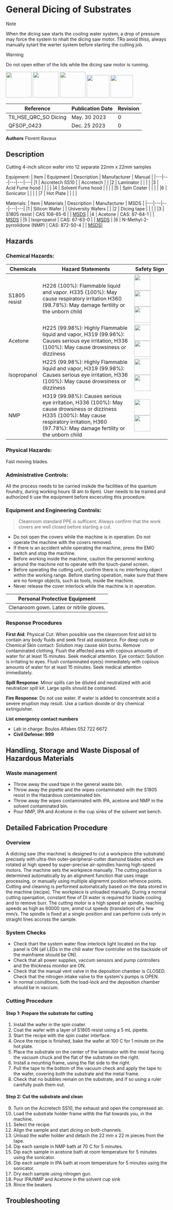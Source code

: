 # General Dicing of Substrates
> [!NOTE]
> When the dicing saw starts the cooling water system, a drop of pressure may force the system to nhalt the dicing saw motor. TRo avoid thiss, always manually sytart the warter system before starting the cutting job.

> [!WARNING]
> Do not open either of the lids while the dicing saw motor is running.

<img src ="https://pubchem.ncbi.nlm.nih.gov/images/ghs/GHS02.svg" width=80> <img src ="https://pubchem.ncbi.nlm.nih.gov/images/ghs/GHS07.svg" width=80> <img src ="https://pubchem.ncbi.nlm.nih.gov/images/ghs/GHS08.svg" width=80> <img src ="https://upload.wikimedia.org/wikipedia/commons/thumb/8/80/ISO_7010_M016.svg/120px-ISO_7010_M016.svg.png" width=70> <img src ="https://upload.wikimedia.org/wikipedia/commons/thumb/0/01/ISO_7010_M004.svg/265px-ISO_7010_M004.svg.png?20220405120016" width=70>



| Reference | Publication Date | Revision |
|----|----|----|
|TII_HSE_QRC_SO Dicing | May. 30 2023 | 0 |
|QFSOP_0423 | Dec. 25 2023 | 0 |

**Authors**
Florent Ravaux

##   Description
Cutting 4-inch silicon wafer into 12 separate 22mm x 22mm samples 

Equipment:
| Item |  Equipment | Description | Manufacturer | Manual |
|---|---|---|---|---|
|1 | Accretech SS10   | | Accretech | |
|2 | Laminator   | | | |
|3 | Acid Fume hood   | | | |
|4 | Solvent Fume hood   | | | |
|5 | Spin Coater   | | | |
|6 | Sonicator   | | | |
|7 | Hot Plate   | | | |

Materials:
| Item |  Materials | Description | Manufacturer | MSDS |
|---|---|---|---|---|
|1 | Silicon Wafer   | | University Wafers | |
|2 | Dicing tape    | | | |
|3 | S1805 resist   | CAS 108-65-6  | | [MSDS](https://pubchem.ncbi.nlm.nih.gov/compound/2-Methoxypropyl-acetate) |
|4 | Acetone    | CAS: 67-64-1 | | [MSDS](https://pubchem.ncbi.nlm.nih.gov/compound/180#datasheet=LCSS) |
|5 | Isopropanol   | CAS: 67-63-0 | | [MSDS](https://pubchem.ncbi.nlm.nih.gov/compound/3776#datasheet=LCSS) |
|6 | N-Methyl-2-pyrrolidone (NMP) | CAS: 872-50-4 | | [MSDS](https://pubchem.ncbi.nlm.nih.gov/compound/13387#datasheet=LCSS)|

 
##   Hazards
### Chemical Hazards:
|Chemicals|**Hazard Statements**| Safety Sign |
|---|---|---|
| S1805 resist | H226 (100%): Flammable liquid and vapor. H335 (100%): May cause respiratory irritation H360 (98.78%): May damage fertility or the unborn child | <img src ="https://pubchem.ncbi.nlm.nih.gov/images/ghs/GHS02.svg" width=50> <img src ="https://pubchem.ncbi.nlm.nih.gov/images/ghs/GHS07.svg" width=50> <img src ="https://pubchem.ncbi.nlm.nih.gov/images/ghs/GHS08.svg" width=50> | 
| Acetone | H225 (99.98%): Highly Flammable liquid and vapor, H319 (99.98%): Causes serious eye irritation, H336 (100%): May cause drowsiness or dizziness | <img src ="https://pubchem.ncbi.nlm.nih.gov/images/ghs/GHS02.svg" width=50> <img src ="https://pubchem.ncbi.nlm.nih.gov/images/ghs/GHS07.svg" width=50> |
| Isopropanol | H225 (99.98%): Highly Flammable liquid and vapor, H319 (99.98%): Causes serious eye irritation, H336 (100%): May cause drowsiness or dizziness | <img src ="https://pubchem.ncbi.nlm.nih.gov/images/ghs/GHS02.svg" width=50> <img src ="https://pubchem.ncbi.nlm.nih.gov/images/ghs/GHS07.svg" width=50> |
| NMP | H319 (99.98%): Causes serious eye irritation, H336 (100%): May cause drowsiness or dizziness H335 (100%): May cause respiratory irritation, H360 (97.78%): May damage fertility or the unborn child | <img src ="https://pubchem.ncbi.nlm.nih.gov/images/ghs/GHS08.svg" width=50> <img src ="https://pubchem.ncbi.nlm.nih.gov/images/ghs/GHS07.svg" width=50> <img width=300> |

### Physical Hazards:
Fast moving blades. 

### Administrative Controls:
All the process needs to be carried insikde the facilities of the quantum foundry, during working hours (8 am to 6pm).
User needs to be trained and authorized ti use the equipment before excecuting this procedure.

### Equipment and Engineering Controls:
> Cleanroom standard PPE is sufficent.
> Always confirm that the work covers are well closed before starting a cut.
- Do not open the covers while the machine is in operation. Do not operate the machine with the covers removed.
- If there is an accident while operating the machine, press the EMO switch and stop the machine.
- Before working inside the machine, caution the personnel working around the machine not to operate with the touch-panel screen.
- Before operating the cutting unit, confirm there is no interfering object within the working range. Before starting operation, make sure that there are no foreign objects, such as tools, inside the machine.
- Never release the cover interlock while the machine is in operation.

|Personal Protective Equipment |
|---|
| Clenaroom gown. Latex or nitrile gloves.|

### Response Procedures
**First Aid**: 
Physical Cut: When possible use the cleanroom first aid kit to contain any body fluids and seek first aid assistance. For deep cuts or 
Chemical Skin contact: Solution may cause skin burns. Remove contaminated clothing. Flush the affected area with copious amounts of water for at least 15 minutes. Seek medical attention. 
Eye contact: Solution is irritating to eyes. Flush contaminated eye(s) immediately with copious amounts of water for at least 15 minutes. Seek medical attention immediately. 

**Spill Response**:
Minor spills can be diluted and neutralized with acid neutralizer spill kit. Large spills should be contained. 

**Fire Response**:
Do not use water. If water is added to concentrate acid a severe eruption may result. Use a carbon dioxide or dry chemical extinguisher. 

**List emergency contact numbers**
- Lab in charge: Boulos Alfakes 052 722 6672
- **Civil Defense: 999**

## Handling, Storage and Waste Disposal of Hazardous Materials
### Waste management
- Throw away the used tape in the general waste bin. 
- Throw away the pipette and the wipes contaminated with the S1805 resist in the Hazardous contaminated bin. 
- Throw away the wipes contaminated with IPA, acetone and NMP in the solvent contaminated bin. 
- Pour NMP, IPA and Acetone in the cup sinks of the solvent wet bench. 

## Detailed Fabrication Procedure
### Overview
A didcing saw (the machine) is designed to cut a workpiece (the substrate) precisely with ultra-thin outer-peripheral-cutter diamond blades which are rotated at high speed by super-precise air-spindles having high-speed motors. The machine sets the workpiece manually. The cutting position is determined 
automatically by an alignment function that uses image processing, or manually using multiple alignemnt position refrence points. Cutting and cleaning is performed automatically based on the data stored in the machine (recipe). The workpiece is unloaded manually.
During a normal cutting operqation, constant flow of DI water is required for blade cooling and to remove burr. The cutting motor is a high speed air spindle, reaching speeds as high as 60000 rpm, anmd cut speeds (translation) of a few mm/s. The spindle is fixed at a single position and can perfoirm cuts only in straight lines accross the sample.


### System Checks
- Check thart the system water flow interlock light located on the top panel is ON (all LEDs in the chill water flow controller on the backside oif the mainframe should be ON).
- Check that all power supplies, vaccum sensors and pump controllers and the thickness monitor are ON.
- Check that the manual vent valve in the deposition chamber is CLOSED. Check that the nitrogen intake valve to the system's pumps is OPEN.
- In normal coinditions, both the load-lock and the deposition chamber should be in vaccum.

### Cutting Procedure
#### Step 1: Prepare the substrate for cutting
1. Install the wafer in the spin coater. 
2. Coat the wafer with a layer of S1805 resist using a 5 mL pipette. 
3. Start the recipe with the spin coater interface. 
4. Once the recipe is finished, bake the wafer at 100 C for 1 minute on the hot plate.
5. Place the substrate on the center of the laminator with the resist facing the vacuum chuck and the flat of the substrate on the right.
6. Install a mounting frame, using the flat side to the right.
7. Pull the tape to the bottom of the vacuum check and apply the tape to the wafer, covering both the substrate and the metal frame.
8. Check that no bubbles remain on the substrate, and if so using a ruler carefully push them out.

#### Step 2: Cut the substrate and clean
9. Turn on the Accretech SS10, the exhaust and open the compressed air. 
10. Load the substrate holder frame withb the flat towards you, in the machine. 
11. Select the recipe.
12. Align the sample and start dicing on both channels. 
13. Unload the wafer holder and detach the 22 mm x 22 m pieces from the tape. 
14. Dip each sample in NMP bath at 70 C for 5 minutes. 
15. Dip each sample in acetone bath at room temperature for 5 minutes using the sonicator. 
16. Dip each sample in IPA bath at room temperature for 5 minutes using the sonicator. 
17. Dry each sample using nitrogen gun. 
18. Pour IPA/NMP and Acetone in the solvent cup sink 
19. Rince the beakers 

## Troubleshooting


